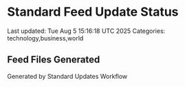 # Standard Feed Update Status
Last updated: Tue Aug  5 15:16:18 UTC 2025
Categories: technology,business,world

## Feed Files Generated

Generated by Standard Updates Workflow
